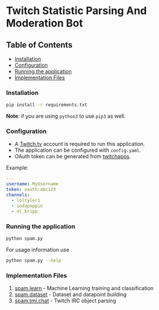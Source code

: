 # Twitch Statistic Parsing And Moderation Bot

## Table of Contents
* [Installation](#Installation)
* [Configuration](#Configuration)
* [Running the application](#Running-the-application)
* [Implementation Files](#Implementation-Files)

### Installation
```bash
pip install -r requirements.txt
```
**Note**: if you are using `python3` to use `pip3` as well.

### Configuration
* A [Twitch.tv](https://www.twitch.tv/signup) account is required to run this application.
* The application can be configured with `config.yaml`.
* OAuth token can be generated from [twitchapps](https://twitchapps.com/tmi).

Example:
```yaml
---
username: MyUsername
token: oauth:abc123
channels:
  - loltyler1
  - sodapoppin
  - nl_kripp
```

### Running the application
```bash
python spam.py
```
For usage information use
```bash
python spam.py --help
```

### Implementation Files 
1. [spam.learn](spam/learn.py) - Machine Learning training and classification
1. [spam.dataset](spam/dataset.py) - Dataset and datapoint building
1. [spam.tmi.chat](spam/tmi/chat.py) - Twitch IRC object parsing
